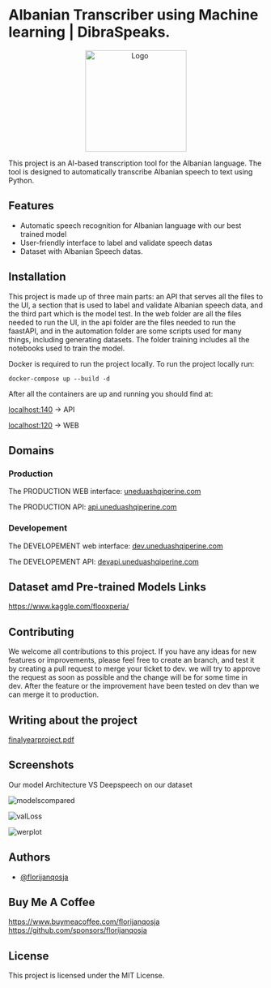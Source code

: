 # Albanian Transcriber using Machine learning | DibraSpeaks.

<p align="center">
  <img src="https://github.com/florijanqosja/Albanian-ASR/assets/55300217/8d2dec67-b6d0-47c4-8107-7ff4cd834411" alt="Logo" width="200">
</p>
This project is an AI-based transcription tool for the Albanian language. The tool is designed to automatically transcribe Albanian speech to text using Python.

## Features

- Automatic speech recognition for Albanian language with our best trained model
- User-friendly interface to label and validate speech datas
- Dataset with Albanian Speech datas.

## Installation

This project is made up of three main parts: an API that serves all the files to the UI, a section that is used to label and validate Albanian speech data, and the third part which is the model test. In the web folder are all the files needed to run the UI, in the api folder are the files needed to run the faastAPI, and in the automation folder are some scripts used for many things, including generating datasets. The folder training includes all the notebooks used to train the model.

Docker is required to run the project locally.
To run the project locally run:

```
docker-compose up --build -d
```

After all the containers are up and running you should find at:

[localhost:140](http://localhost:140/docs) -> API

[localhost:120](http://localhost:120) -> WEB



## Domains

### Production
The PRODUCTION WEB interface: [uneduashqiperine.com](http://uneduashqiperine.com/)

The PRODUCTION API: [api.uneduashqiperine.com](http://api.uneduashqiperine.com/)

### Developement
The DEVELOPEMENT web interface: [dev.uneduashqiperine.com](http://dev.uneduashqiperine.com/)

The DEVELOPEMENT API: [devapi.uneduashqiperine.com](http://devapi.uneduashqiperine.com/)

## Dataset amd Pre-trained Models Links

https://www.kaggle.com/flooxperia/

## Contributing

We welcome all contributions to this project. If you have any ideas for new features or improvements, please feel free to create an branch, and test it by creating a pull request to merge your ticket to dev. we will try to approve the request as soon as possible and the change will be for some time in dev. After the feature or the improvement have been tested on dev than we can merge it to production.

## Writing about the project

[finalyearproject.pdf](https://github.com/florijanqosja/fypfloo/files/11585369/finalyearproject.1.pdf)

## Screenshots

Our model Architecture VS Deepspeech on our dataset

![modelscompared](https://github.com/florijanqosja/fypfloo/assets/55300217/7eec2f97-bccd-4c5a-b449-c4a8261fa099)

![valLoss](https://github.com/florijanqosja/fypfloo/assets/55300217/8d19782d-a098-4c14-9967-14cca719d0c6)

![werplot](https://github.com/florijanqosja/fypfloo/assets/55300217/d8c1ed22-10ee-48ca-8217-7ccd99362ed7)

## Authors

- [@florijanqosja](https://www.github.com/florijanqosja)

## Buy Me A Coffee

https://www.buymeacoffee.com/florijanqosja
https://github.com/sponsors/florijanqosja

## License

This project is licensed under the MIT License.
